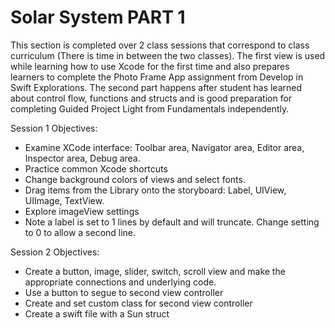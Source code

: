 #  Solar System PART 1

This section is completed over 2 class sessions that correspond to class curriculum (There is time in between the two classes).  The first view is used while learning how to use Xcode for the first time and also prepares learners to complete the Photo Frame App assignment from Develop in Swift Explorations.  The second part happens after student has learned about control flow, functions and structs and is good preparation for completing Guided Project Light from Fundamentals independently. 

Session 1 Objectives:
- Examine XCode interface: Toolbar area, Navigator area, Editor area, Inspector area, Debug area.
- Practice common Xcode shortcuts
- Change background colors of views and select fonts.
- Drag items from the Library onto the storyboard:  Label, UIView, UIImage, TextView.
- Explore imageView settings
- Note a label is set to 1 lines by default and will truncate.  Change setting to 0 to allow a second line.
  
Session 2 Objectives:
- Create a button, image, slider, switch, scroll view and make the appropriate connections and underlying code.
- Use a button to segue to second view controller
- Create and set custom class for second view controller
- Create a swift file with a Sun struct 
